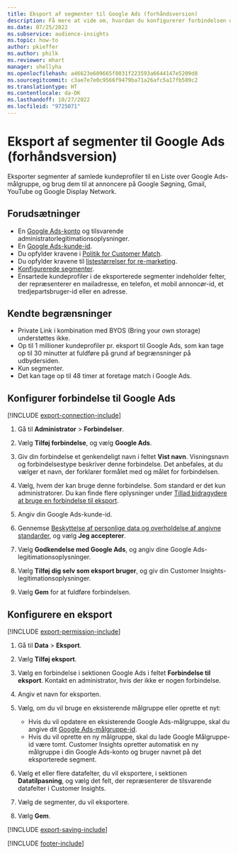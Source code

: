 ```yaml
---
title: Eksport af segmenter til Google Ads (forhåndsversion)
description: Få mere at vide om, hvordan du konfigurerer forbindelsen og eksporterer til Google Ads.
ms.date: 07/25/2022
ms.subservice: audience-insights
ms.topic: how-to
author: pkieffer
ms.author: philk
ms.reviewer: mhart
manager: shellyha
ms.openlocfilehash: a46623e609665f8031f223593a6644147e5209d8
ms.sourcegitcommit: c3ae7e7e0c9566f9479ba71a26afc5a17fb589c2
ms.translationtype: HT
ms.contentlocale: da-DK
ms.lasthandoff: 10/27/2022
ms.locfileid: "9725071"
---
```

# <a name="export-segments-to-google-ads-preview"></a>Eksport af segmenter til Google Ads (forhåndsversion)

Eksporter segmenter af samlede kundeprofiler til en Liste over Google Ads-målgruppe, og brug dem til at annoncere på Google Søgning, Gmail, YouTube og Google Display Network.

## <a name="prerequisites"></a>Forudsætninger

- En [Google Ads-konto](https://ads.google.com/) og tilsvarende administratorlegitimationsoplysninger.
- En [Google Ads-kunde-id](https://support.google.com/google-ads/answer/1704344).
- Du opfylder kravene i [Politik for Customer Match](https://support.google.com/adspolicy/answer/6299717).
- Du opfylder kravene til [listestørrelser for re-marketing](https://support.google.com/google-ads/answer/7558048).
- [Konfigurerede segmenter](segments.md).
- Ensartede kundeprofiler i de eksporterede segmenter indeholder felter, der repræsenterer en mailadresse, en telefon, et mobil annoncør-id, et tredjepartsbruger-id eller en adresse.

## <a name="known-limitations"></a>Kendte begrænsninger

- Private Link i kombination med BYOS (Bring your own storage) understøttes ikke.
- Op til 1 millioner kundeprofiler pr. eksport til Google Ads, som kan tage op til 30 minutter at fuldføre på grund af begrænsninger på udbydersiden.
- Kun segmenter.
- Det kan tage op til 48 timer at foretage match i Google Ads.

## <a name="set-up-connection-to-google-ads"></a>Konfigurer forbindelse til Google Ads

[!INCLUDE [export-connection-include](includes/export-connection-admn.md)]

1. Gå til **Administrator** > **Forbindelser**.

1. Vælg **Tilføj forbindelse**, og vælg **Google Ads**.

1. Giv din forbindelse et genkendeligt navn i feltet **Vist navn**. Visningsnavn og forbindelsestype beskriver denne forbindelse. Det anbefales, at du vælger et navn, der forklarer formålet med og målet for forbindelsen.

1. Vælg, hvem der kan bruge denne forbindelse. Som standard er det kun administratorer. Du kan finde flere oplysninger under [Tillad bidragydere at bruge en forbindelse til eksport](connections.md#allow-contributors-to-use-a-connection-for-exports).

1. Angiv din Google Ads-kunde-id.

1. Gennemse [Beskyttelse af personlige data og overholdelse af angivne standarder](connections.md#data-privacy-and-compliance), og vælg **Jeg accepterer**.

1. Vælg **Godkendelse med Google Ads**, og angiv dine Google Ads-legitimationsoplysninger.

1. Vælg **Tilføj dig selv som eksport bruger**, og giv din Customer Insights-legitimationsoplysninger.

1. Vælg **Gem** for at fuldføre forbindelsen.

## <a name="configure-an-export"></a>Konfigurere en eksport

[!INCLUDE [export-permission-include](includes/export-permission.md)]

1. Gå til **Data** > **Eksport**.

1. Vælg **Tilføj eksport**.

1. Vælg en forbindelse i sektionen Google Ads i feltet **Forbindelse til eksport**. Kontakt en administrator, hvis der ikke er nogen forbindelse.

1. Angiv et navn for eksporten.

1. Vælg, om du vil bruge en eksisterende målgruppe eller oprette et nyt:
   - Hvis du vil opdatere en eksisterende Google Ads-målgruppe, skal du angive dit [Google Ads-målgruppe-id](https://support.google.com/google-ads/answer/7558048?hl=en#:~:text=Audience%20lists%20is%20a%20section,Display%20Network%20through%20remarketing%20campaigns).
   - Hvis du vil oprette en ny målgruppe, skal du lade Google Målgruppe-id være tomt. Customer Insights opretter automatisk en ny målgruppe i din Google Ads-konto og bruger navnet på det eksporterede segment.

1. Vælg et eller flere datafelter, du vil eksportere, i sektionen **Datatilpasning**, og vælg det felt, der repræsenterer de tilsvarende datafelter i Customer Insights.

1. Vælg de segmenter, du vil eksportere.

1. Vælg **Gem**.

[!INCLUDE [export-saving-include](includes/export-saving.md)]

[!INCLUDE [footer-include](includes/footer-banner.md)]
